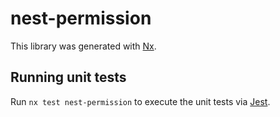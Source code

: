 # nest-permission

This library was generated with [Nx](https://nx.dev).

## Running unit tests

Run `nx test nest-permission` to execute the unit tests via [Jest](https://jestjs.io).
